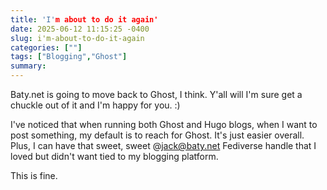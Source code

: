 ```yaml
---
title: 'I'm about to do it again'
date: 2025-06-12 11:15:25 -0400
slug: i'm-about-to-do-it-again
categories: [""]
tags: ["Blogging","Ghost"]
summary: 
---
```


Baty.net is going to move back to Ghost, I think. Y'all will I'm sure get a chuckle out of it and I'm happy for you. :)

I've noticed that when running both Ghost and Hugo blogs, when I want to post something, my default is to reach for Ghost. It's just easier overall. Plus, I can have that sweet, sweet @jack@baty.net Fediverse handle that I loved but didn't want tied to my blogging platform.

This is fine.

